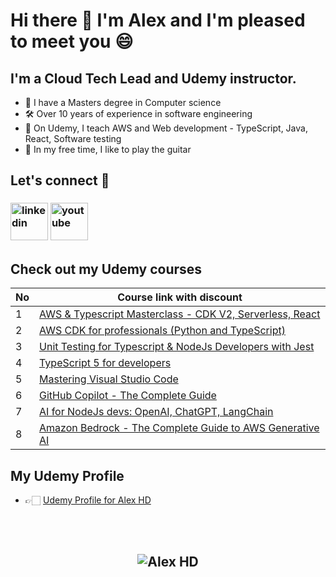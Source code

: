 # Hi there 👋  I'm Alex and I'm pleased to meet you 😄

## **I'm a Cloud Tech Lead and Udemy instructor.**
 - 💾 I have a Masters degree in Computer science
 - 🛠️ Over 10 years of experience in software engineering
 - 👔 On Udemy, I teach AWS and Web development - TypeScript, Java, React, Software testing
 - 🎸 In my free time, I like to play the guitar


## **Let's connect** 👋 &nbsp;

<h3 align="left">
<a href="https://www.linkedin.com/in/alex-dan-02598a137/"><img src="https://img.icons8.com/color/96/000000/linkedin.png" alt="linkedin" width="60" height="60"/></a>
<a href="https://www.youtube.com/@concisedeveloper/videos" target="_blank"><img src="https://img.icons8.com/color/344/youtube-play.png" alt="youtube" width="60" height="60"/></a>


## **Check out my Udemy courses**

| No  | Course link with discount | 
| --- | ----------- | 
| 1 | [AWS & Typescript Masterclass - CDK V2, Serverless, React](https://www.udemy.com/course/aws-typescript-cdk-serverless-react/?couponCode=NOV2024) |
| 2 | [AWS CDK for professionals (Python and TypeScript)](https://www.udemy.com/course/aws-cdk-for-professionals/?couponCode=NOV2024) |
| 3 | [Unit Testing for Typescript & NodeJs Developers with Jest](https://www.udemy.com/course/unit-testing-typescript-nodejs/?couponCode=NOV2024) |
| 4 | [TypeScript 5 for developers](https://www.udemy.com/course/typescript-full-stack-programming/?couponCode=NOV2024) |
| 5 | [Mastering Visual Studio Code](https://www.udemy.com/course/mastering-visual-studio-code/?couponCode=NOV2024) |
| 6 | [GitHub Copilot - The Complete Guide](https://www.udemy.com/course/github-copilot-the-complete-guide/?couponCode=NOV2024) |
| 7 | [AI for NodeJs devs: OpenAI, ChatGPT, LangChain](https://www.udemy.com/course/ai-nodejs-openai-chatgpt-langchain-typescript/?couponCode=NOV2024) |
| 8 | [Amazon Bedrock - The Complete Guide to AWS Generative AI](https://www.udemy.com/course/amazon-bedrock-aws-generative-ai/?couponCode=NOV2024) |


## **My Udemy Profile**
- 👉🏻 [Udemy Profile for Alex HD](https://www.udemy.com/user/alexhorea/)

<br>
<br>

<h2 align="center"> <img src="https://komarev.com/ghpvc/?username=alexhddev" alt="Alex HD" /> <h2>
